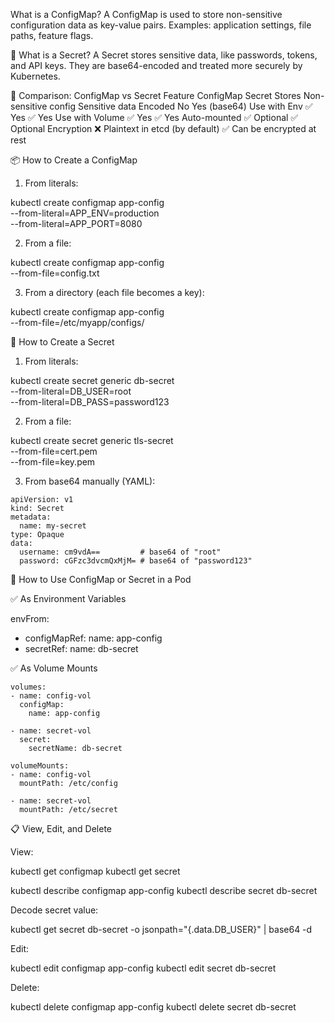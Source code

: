 What is a ConfigMap?
A ConfigMap is used to store non-sensitive configuration data as key-value pairs.
Examples: application settings, file paths, feature flags.

🔐 What is a Secret?
A Secret stores sensitive data, like passwords, tokens, and API keys.
They are base64-encoded and treated more securely by Kubernetes.

🔧 Comparison: ConfigMap vs Secret
Feature	ConfigMap	Secret
Stores	Non-sensitive config	Sensitive data
Encoded	No	Yes (base64)
Use with Env	✅ Yes	✅ Yes
Use with Volume	✅ Yes	✅ Yes
Auto-mounted	✅ Optional	✅ Optional
Encryption	❌ Plaintext in etcd (by default)	✅ Can be encrypted at rest

📦 How to Create a ConfigMap
1. From literals:

kubectl create configmap app-config \
  --from-literal=APP_ENV=production \
  --from-literal=APP_PORT=8080

2. From a file:

kubectl create configmap app-config \
  --from-file=config.txt

3. From a directory (each file becomes a key):

kubectl create configmap app-config \
  --from-file=/etc/myapp/configs/

🔐 How to Create a Secret
1. From literals:

kubectl create secret generic db-secret \
  --from-literal=DB_USER=root \
  --from-literal=DB_PASS=password123

2. From a file:

kubectl create secret generic tls-secret \
  --from-file=cert.pem \
  --from-file=key.pem

3. From base64 manually (YAML):
```
apiVersion: v1
kind: Secret
metadata:
  name: my-secret
type: Opaque
data:
  username: cm9vdA==         # base64 of "root"
  password: cGFzc3dvcmQxMjM= # base64 of "password123"
```

🧪 How to Use ConfigMap or Secret in a Pod

✅ As Environment Variables

envFrom:
- configMapRef:
    name: app-config
- secretRef:
    name: db-secret

✅ As Volume Mounts
```
volumes:
- name: config-vol
  configMap:
    name: app-config

- name: secret-vol
  secret:
    secretName: db-secret

volumeMounts:
- name: config-vol
  mountPath: /etc/config

- name: secret-vol
  mountPath: /etc/secret
```
📋 View, Edit, and Delete

View:

kubectl get configmap
kubectl get secret

kubectl describe configmap app-config
kubectl describe secret db-secret

Decode secret value:

kubectl get secret db-secret -o jsonpath="{.data.DB_USER}" | base64 -d

Edit:

kubectl edit configmap app-config
kubectl edit secret db-secret

Delete:

kubectl delete configmap app-config
kubectl delete secret db-secret

